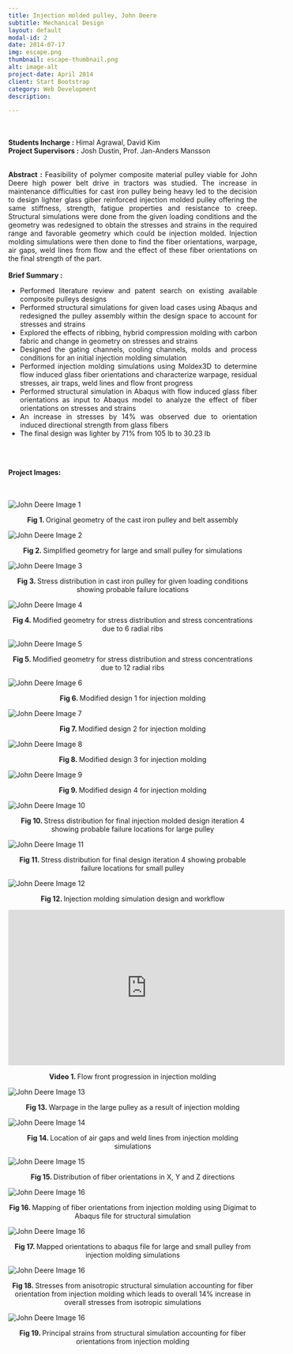 ```yaml
---
title: Injection molded pulley, John Deere
subtitle: Mechanical Design
layout: default
modal-id: 2
date: 2014-07-17
img: escape.png
thumbnail: escape-thumbnail.png
alt: image-alt
project-date: April 2014
client: Start Bootstrap
category: Web Development
description:

---
```

<br>
<br>
<div style="text-align: justify">
<b>Students Incharge :</b> Himal Agrawal, David Kim
<br>
<b>Project Supervisors :</b> Josh Dustin, Prof. Jan-Anders Mansson
<br>
<br>


<b>Abstract :</b> Feasibility of polymer composite material pulley viable for John Deere high power belt drive in tractors was studied. The increase in maintenance difficulties for cast iron pulley being heavy led to the decision to design lighter glass giber reinforced injection molded pulley offering the same stiffness, strength, fatigue properties and resistance to creep. Structural simulations were done from the given loading conditions and the geometry was redesigned to obtain the stresses and strains in the required range and favorable geometry which could be injection molded. Injection molding simulations were then done to find the fiber orientations, warpage, air gaps, weld lines from flow and the effect of these fiber orientations on the final strength of the part. 
<br>
<br>
<b> Brief Summary :</b>
<ul>
  <li>Performed literature review and patent search on existing available composite pulleys designs</li>
  <li>Performed structural simulations for given load cases using Abaqus and redesigned the pulley assembly within the design space to account for stresses and strains</li>
  <li>Explored the effects of ribbing, hybrid compression molding with carbon fabric and change in geometry on stresses and strains</li>
  <li>Designed the gating channels, cooling channels, molds and process conditions for an initial injection molding simulation</li>
  <li>Performed injection molding simulations using Moldex3D to determine flow induced glass fiber orientations and characterize warpage, residual stresses, air traps, weld lines and flow front progress </li>
  <li>Performed structural simulation in Abaqus with flow induced glass fiber orientations as input to Abaqus model to analyze the effect of fiber orientations on stresses and strains </li>
  <li>An increase in stresses by 14% was observed due to orientation induced directional strength from glass fibers</li>
  <li>The final design was lighter by 71% from 105 lb to 30.23 lb</li>

</ul>

<br>
<br>

<b>Project Images:</b>
<br>
<br>
<br>
<div class="row">
<div class="col-md-8 col-md-offset-2">

<img src="img/portfolio/johndeere/1.png" class="img-responsive img-centered" alt="John Deere Image 1">
<p class="text-muted" align = "center"> <b> Fig 1. </b>Original geometry of the cast iron pulley and belt assembly</p>

<img src="img/portfolio/johndeere/2.png" class="img-responsive img-centered" alt="John Deere Image 2">
<p class="text-muted" align = "center"> <b> Fig 2. </b>Simplified geometry for large and small pulley for simulations</p>

<img src="img/portfolio/johndeere/3.png" class="img-responsive img-centered" alt="John Deere Image 3">
<p class="text-muted" align = "center"> <b> Fig 3. </b>Stress distribution in cast iron pulley for given loading conditions showing probable failure locations</p>

<img src="img/portfolio/johndeere/4.png" class="img-responsive img-centered" alt="John Deere Image 4">
<p class="text-muted" align = "center"> <b> Fig 4. </b>Modified geometry for stress distribution and stress concentrations due to 6 radial ribs</p>

<img src="img/portfolio/johndeere/5.png" class="img-responsive img-centered" alt="John Deere Image 5">
<p class="text-muted" align = "center"> <b> Fig 5. </b>Modified geometry for stress distribution and stress concentrations due to 12 radial ribs</p>

<img src="img/portfolio/johndeere/6.png" class="img-responsive img-centered" alt="John Deere Image 6">
<p class="text-muted" align = "center"> <b> Fig 6. </b>Modified design 1 for injection molding </p>

<img src="img/portfolio/johndeere/7.png" class="img-responsive img-centered" alt="John Deere Image 7">
<p class="text-muted" align = "center"> <b> Fig 7. </b>Modified design 2 for injection molding </p>

<img src="img/portfolio/johndeere/8.png" class="img-responsive img-centered" alt="John Deere Image 8">
<p class="text-muted" align = "center"> <b> Fig 8. </b>Modified design 3 for injection molding </p>

<img src="img/portfolio/johndeere/9.png" class="img-responsive img-centered" alt="John Deere Image 9">
<p class="text-muted" align = "center"> <b> Fig 9. </b>Modified design 4 for injection molding </p>

<img src="img/portfolio/johndeere/10.png" class="img-responsive img-centered" alt="John Deere Image 10">
<p class="text-muted" align = "center"> <b> Fig 10. </b>Stress distribution for final injection molded design iteration 4 showing probable failure locations for large pulley</p>

<img src="img/portfolio/johndeere/11.png" class="img-responsive img-centered" alt="John Deere Image 11">
<p class="text-muted" align = "center"> <b> Fig 11. </b>Stress distribution for final design iteration 4 showing probable failure locations for small pulley</p>

<img src="img/portfolio/johndeere/12.png" class="img-responsive img-centered" alt="John Deere Image 12">
<p class="text-muted" align = "center"> <b> Fig 12. </b>Injection molding simulation design and workflow </p>


<div align = "center">
<iframe width="560" height="315" src="https://www.youtube.com/embed/ovoM6nfpavM" frameborder="0" allow="accelerometer; autoplay; encrypted-media; gyroscope; picture-in-picture" allowfullscreen></iframe>
<p class="text-muted" align = "center"><b> Video 1. </b>Flow front progression in injection molding</p>
</div>


<img src="img/portfolio/johndeere/14.png" class="img-responsive img-centered" alt="John Deere Image 13">
<p class="text-muted" align = "center"> <b> Fig 13. </b>Warpage in the large pulley as a result of injection molding</p>

<img src="img/portfolio/johndeere/15.png" class="img-responsive img-centered" alt="John Deere Image 14">
<p class="text-muted" align = "center"> <b> Fig 14. </b>Location of air gaps and weld lines from injection molding simulations</p>

<img src="img/portfolio/johndeere/16.png" class="img-responsive img-centered" alt="John Deere Image 15">
<p class="text-muted" align = "center"> <b> Fig 15. </b>Distribution of fiber orientations in X, Y and Z directions</p>

<img src="img/portfolio/johndeere/17.png" class="img-responsive img-centered" alt="John Deere Image 16">
<p class="text-muted" align = "center"> <b> Fig 16. </b>Mapping of fiber orientations from injection molding using Digimat to Abaqus file for structural simulation</p>

<img src="img/portfolio/johndeere/18.png" class="img-responsive img-centered" alt="John Deere Image 16">
<p class="text-muted" align = "center"> <b> Fig 17. </b>Mapped orientations to abaqus file for large and small pulley from injection molding simulations</p>

<img src="img/portfolio/johndeere/19.png" class="img-responsive img-centered" alt="John Deere Image 16">
<p class="text-muted" align = "center"> <b> Fig 18. </b>Stresses from anisotropic structural simulation accounting for fiber orientation from injection molding which leads to overall 14% increase in overall stresses from isotropic simulations </p>

<img src="img/portfolio/johndeere/20.png" class="img-responsive img-centered" alt="John Deere Image 16">
<p class="text-muted" align = "center"> <b> Fig 19. </b>Principal strains from structural simulation accounting for fiber orientations from injection molding</p>
</div>




</div>
</div>

